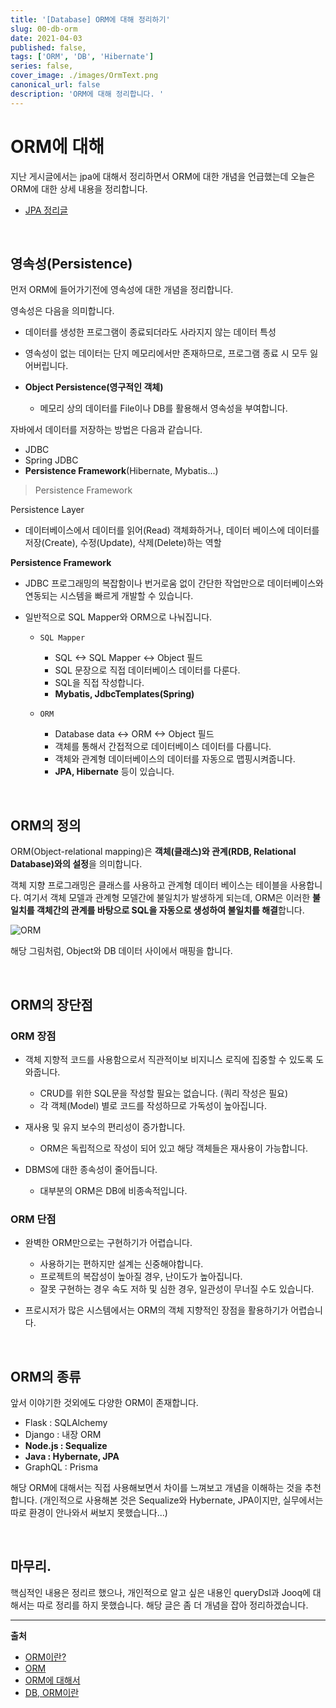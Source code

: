 ```yaml
---
title: '[Database] ORM에 대해 정리하기'
slug: 00-db-orm
date: 2021-04-03
published: false,
tags: ['ORM', 'DB', 'Hibernate']
series: false,
cover_image: ./images/OrmText.png
canonical_url: false
description: 'ORM에 대해 정리합니다. '
---
```


# ORM에 대해

지난 게시글에서는 jpa에 대해서 정리하면서 ORM에 대한 개념을 언급했는데 오늘은 ORM에 대한 상세 내용을 정리합니다.

- [JPA 정리글](https://azderica.github.io/00-java-jpa/)

<br/>

## 영속성(Persistence)

먼저 ORM에 들어가기전에 영속성에 대한 개념을 정리합니다.

영속성은 다음을 의미합니다.

- 데이터를 생성한 프로그램이 종료되더라도 사라지지 않는 데이터 특성
- 영속성이 없는 데이터는 단지 메모리에서만 존재하므로, 프로그램 종료 시 모두 잃어버립니다.
- **Object Persistence(영구적인 객체)**

  - 메모리 상의 데이터를 File이나 DB를 활용해서 영속성을 부여합니다.

자바에서 데이터를 저장하는 방법은 다음과 같습니다.

- JDBC
- Spring JDBC
- **Persistence Framework**(Hibernate, Mybatis...)

> Persistence Framework

Persistence Layer

- 데이터베이스에서 데이터를 읽어(Read) 객체화하거나, 데이터 베이스에 데이터를 저장(Create), 수정(Update), 삭제(Delete)하는 역할

**Persistence Framework**

- JDBC 프로그래밍의 복잡함이나 번거로움 없이 간단한 작업만으로 데이터베이스와연동되는 시스템을 빠르게 개발할 수 있습니다.
- 일반적으로 SQL Mapper와 ORM으로 나눠집니다.

  - `SQL Mapper`

    - SQL <-> SQL Mapper <-> Object 필드
    - SQL 문장으로 직접 데이터베이스 데이터를 다룬다.
    - SQL을 직접 작성합니다.
    - **Mybatis, JdbcTemplates(Spring)**

  - `ORM`

    - Database data <-> ORM <-> Object 필드
    - 객체를 통해서 간접적으로 데이터베이스 데이터를 다룹니다.
    - 객체와 관계형 데이터베이스의 데이터를 자동으로 맵핑시켜줍니다.
    - **JPA, Hibernate** 등이 있습니다.

<br/>

## ORM의 정의

ORM(Object-relational mapping)은 **객체(클래스)와 관계(RDB, Relational Database)와의 설정**을 의미합니다.

객체 지향 프로그래밍은 클래스를 사용하고 관계형 데이터 베이스는 테이블을 사용합니다. 여기서 객체 모델과 관계형 모델간에 불일치가 발생하게 되는데, ORM은 이러한 **불일치를 객체간의 관계를 바탕으로 SQL을 자동으로 생성하여 불일치를 해결**합니다.

![ORM](https://user-images.githubusercontent.com/42582516/111995242-0ca00d80-8b5c-11eb-9662-7f60f1dfc0c7.png)

해당 그림처럼, Object와 DB 데이터 사이에서 매핑을 합니다.

<br/>

## ORM의 장단점

### ORM 장점

- 객체 지향적 코드를 사용함으로서 직관적이보 비지니스 로직에 집중할 수 있도록 도와줍니다.

  - CRUD를 위한 SQL문을 작성할 필요는 없습니다. (쿼리 작성은 필요)
  - 각 객체(Model) 별로 코드를 작성하므로 가독성이 높아집니다.

- 재사용 및 유지 보수의 편리성이 증가합니다.

  - ORM은 독립적으로 작성이 되어 있고 해당 객체들은 재사용이 가능합니다.

- DBMS에 대한 종속성이 줄어듭니다.

  - 대부분의 ORM은 DB에 비종속적입니다.

### ORM 단점

- 완벽한 ORM만으로는 구현하기가 어렵습니다.

  - 사용하기는 편하지만 설계는 신중해야합니다.
  - 프로젝트의 복잡성이 높아질 경우, 난이도가 높아집니다.
  - 잘못 구현하는 경우 속도 저하 및 심한 경우, 일관성이 무너질 수도 있습니다.

- 프로시저가 많은 시스템에서는 ORM의 객체 지향적인 장점을 활용하기가 어렵습니다.

<br/>

## ORM의 종류

앞서 이야기한 것외에도 다양한 ORM이 존재합니다.

- Flask : SQLAlchemy
- Django : 내장 ORM
- **Node.js : Sequalize**
- **Java : Hybernate, JPA**
- GraphQL : Prisma

해당 ORM에 대해서는 직접 사용해보면서 차이를 느껴보고 개념을 이해하는 것을 추천합니다. (개인적으로 사용해본 것은 Sequalize와 Hybernate, JPA이지만, 실무에서는 따로 환경이 안나와서 써보지 못했습니다...)

<br/>

## 마무리.

핵심적인 내용은 정리르 했으나, 개인적으로 알고 싶은 내용인 queryDsl과 Jooq에 대해서는 따로 정리를 하지 못했습니다. 해당 글은 좀 더 개념을 잡아 정리하겠습니다.

---

**출처**

- [ORM이란?](https://velog.io/@alskt0419/ORM%EC%97%90-%EB%8C%80%ED%95%B4%EC%84%9C...-iek4f0o3fg)
- [ORM](https://changrea.io/jpa/orm/)
- [ORM에 대해서](https://velog.io/@alskt0419/ORM%EC%97%90-%EB%8C%80%ED%95%B4%EC%84%9C...-iek4f0o3fg)
- [DB, ORM이란](https://gmlwjd9405.github.io/2019/02/01/orm.html)
